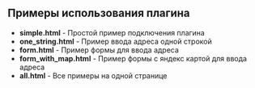 Примеры использования плагина
--------------------------------------------------------------------------------

* **simple.html** - Простой пример подключения плагина
* **one_string.html** - Пример ввода адреса одной строкой
* **form.html** - Пример формы для ввода адреса
* **form_with_map.html** - Пример формы с яндекс картой для ввода адреса
* **all.html** - Все примеры на одной странице
